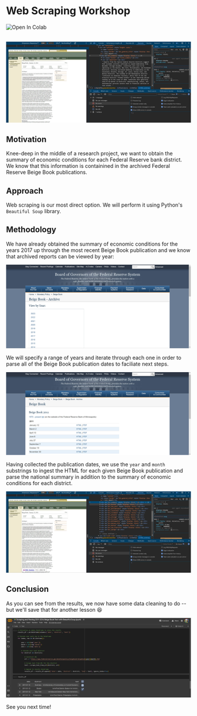 # Web Scraping Workshop

<a href="https://colab.research.google.com/drive/1HmdXZYcRkHUxfcBv3m6LbI-aodAjjsDW?usp=sharing&#offline=true&sandboxMode=true" style="text-decoration: none;" target="_blank">
  <img src="https://colab.research.google.com/assets/colab-badge.svg" alt="Open In Colab"/>
</a>
<br>
<br>

![](https://raw.githubusercontent.com/nickmccarty/web-scraping-workshop/main/images/beige-book-scraping-screenshot.jpg)

## Motivation

Knee-deep in the middle of a research project, we want to obtain the summary of economic conditions for each Federal Reserve bank district. We know that this information is containined in the archived Federal Reserve Beige Book publications.

## Approach

Web scraping is our most direct option. We will perform it using Python's `Beautiful Soup` library.

## Methodology

We have already obtained the summary of economic conditions for the years 2017 up through the most recent Beige Book publication and we know that archived reports can be viewed by year:

![](https://raw.githubusercontent.com/nickmccarty/web-scraping-workshop/main/images/beige-book-scraping-screenshot-2.jpg) 

We will specify a range of years and iterate through each one in order to parse all of the Beige Book publication dates to faciliate next steps.

![](https://raw.githubusercontent.com/nickmccarty/web-scraping-workshop/main/images/beige-book-scraping-screenshot-3.jpg) 

Having collected the publication dates, we use the `year` and `month` substrings to ingest the HTML for each given Beige Book publication and parse the national summary in addition to the summary of economic conditions for each district.

![](https://raw.githubusercontent.com/nickmccarty/web-scraping-workshop/main/images/beige-book-scraping-screenshot-4.jpg) 

## Conclusion

As you can see from the results, we now have some data cleaning to do -- but we'll save that for another lesson 😆

![](https://raw.githubusercontent.com/nickmccarty/web-scraping-workshop/main/images/beige-book-scraping-screenshot-5.jpg) 

See you next time!
